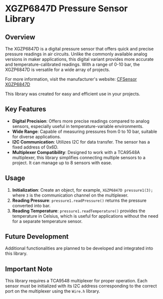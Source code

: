 # XGZP6847D Pressure Sensor Library

## Overview

The XGZP6847D is a digital pressure sensor that offers quick and precise pressure readings in air circuits. Unlike the commonly available analog versions in maker applications, this digital variant provides more accurate and temperature-calibrated readings. With a range of 0-10 bar, the XGZP6847D is versatile for a wide array of projects.

For more information, visit the manufacturer's website: [CFSensor XGZP6847D](https://cfsensor.com/product/piezoresistive-pressure-sensor-xgzp6847d/)

This library was created for easy and efficient use in your projects.

## Key Features

- **Digital Precision**: Offers more precise readings compared to analog sensors, especially useful in temperature-variable environments.
- **Wide Range**: Capable of measuring pressures from 0 to 10 bar, suitable for diverse applications.
- **I2C Communication**: Utilizes I2C for data transfer. The sensor has a fixed address of 0x6D.
- **Multiplexer Compatibility**: Designed to work with a TCA9548A multiplexer, this library simplifies connecting multiple sensors to a project. It can manage up to 8 sensors with ease.

## Usage

1. **Initialization**: Create an object, for example, `XGZP6847D pressure1(3);` where `3` is the communication channel on the multiplexer.
2. **Reading Pressure**: `pressure1.readPressure()` returns the pressure converted into bar.
3. **Reading Temperature**: `pressure1.readTemperature()` provides the temperature in Celsius, which is useful for applications without the need for a separate temperature sensor.

## Future Development

Additional functionalities are planned to be developed and integrated into this library.

## Important Note

This library requires a TCA9548 multiplexer for proper operation. Each sensor must be initialized with its I2C address corresponding to the correct port on the multiplexer using the `Wire.h` library.


